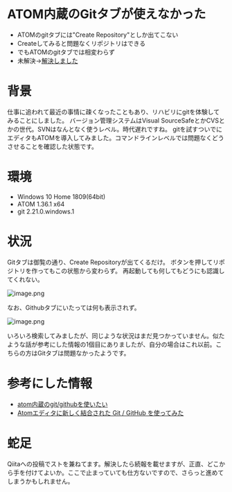 <!--
title:   atomでgitが使えなかった話
tags:    ATOM,Git,ためした
id:      bdd2006982ae5ee517eb
private: false
-->
# ATOM内蔵のGitタブが使えなかった
* ATOMのgitタブには"Create Repository"としか出てこない
* Createしてみると問題なくリポジトリはできる
* でもATOMのgitタブでは相変わらず
* 未解決→[解決しました](2019-05-14_ATOM_Git_fdfd0826739ae6c66dc4.md)

# 背景

仕事に追われて最近の事情に疎くなったこともあり、リハビリにgitを体験してみることにしました。
バージョン管理システムはVisual SourceSafeとかCVSとかの世代。SVNはなんとなく使うレベル。時代遅れですね。
gitを試すついでにエディタもATOMを導入してみました。コマンドラインレベルでは問題なくどうさせることを確認した状態です。

# 環境
* Windows 10 Home 1809(64bit)
* ATOM 1.36.1 x64
* git 2.21.0.windows.1

# 状況
Gitタブは御覧の通り、Create Repositoryが出てくるだけ。
ボタンを押してリポジトリを作ってもこの状態から変わらず。
再起動しても何してもどうにも認識してくれない。

![image.png](https://qiita-image-store.s3.ap-northeast-1.amazonaws.com/0/412388/860a3ea3-f37e-c930-74f7-d230c7ddb935.png)

なお、Githubタブにいたっては何も表示されず。

![image.png](https://qiita-image-store.s3.ap-northeast-1.amazonaws.com/0/412388/311dc244-c661-a9b8-72c1-debe7e89919b.png)

いろいろ検索してみましたが、同じような状況はまだ見つかっていません。似たような話が参考にした情報の1個目にありましたが、自分の場合はこれ以前。こちらの方はGitタブは問題なかったようです。

# 参考にした情報

* [atom内蔵のgit/githubを使いたい](https://qiita.com/ryo1203/items/ed003f2aef6d30e58278)
* [Atomエディタに新しく結合された Git / GitHub を使ってみた](https://blog.rokuzeudon.com/entry/atom-git)

# 蛇足
Qiitaへの投稿でストを兼ねてます。解決したら続報を載せますが、正直、どこから手を付けてよいか。ここで止まっていても仕方ないですので、さらっと進めてしまうかもしれません。